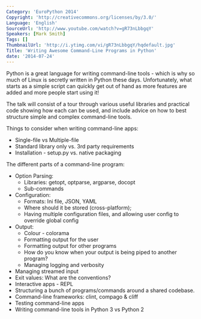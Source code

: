 ```yaml
---
Category: 'EuroPython 2014'
Copyright: 'http://creativecommons.org/licenses/by/3.0/'
Language: 'English'
SourceUrl: 'http://www.youtube.com/watch?v=gR73nLbbgqY'
Speakers: [Mark Smith]
Tags: []
ThumbnailUrl: 'http://i.ytimg.com/vi/gR73nLbbgqY/hqdefault.jpg'
Title: 'Writing Awesome Command-Line Programs in Python'
date: '2014-07-24'
---
```

Python is a great language for writing command-line tools - which is why so much of Linux is secretly written in Python these days. Unfortunately, what starts as a simple script can quickly get out of hand as more features are added and more people start using it!

The talk will consist of a tour through various useful libraries and practical code showing how each can be used, and include advice on how to best structure simple and complex command-line tools.

Things to consider when writing command-line apps:

* Single-file vs Multiple-file
* Standard library only vs. 3rd party requirements
* Installation - setup.py vs. native packaging

The different parts of a command-line program:

* Option Parsing:
    * Libraries: getopt, optparse, argparse, docopt
    * Sub-commands
* Configuration:
    * Formats: Ini file, JSON, YAML
    * Where should it be stored (cross-platform);
    * Having multiple configuration files, and allowing user config to override global config
* Output:
    * Colour - colorama
    * Formatting output for the user
    * Formatting output for other programs
    * How do you know when your output is being piped to another program?
    * Managing logging and verbosity
* Managing streamed input
* Exit values: What are the conventions?
* Interactive apps - REPL
* Structuring a bunch of programs/commands around a shared codebase.
* Command-line frameworks: clint, compago & cliff
* Testing command-line apps
* Writing command-line tools in Python 3 vs Python 2